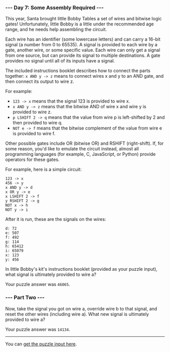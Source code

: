### --- Day 7: Some Assembly Required ---

This year, Santa brought little Bobby Tables a set of wires and bitwise logic gates! Unfortunately, little Bobby is a little under the recommended age range, and he needs help assembling the circuit.

Each wire has an identifier (some lowercase letters) and can carry a 16-bit signal (a number from 0 to 65535). A signal is provided to each wire by a gate, another wire, or some specific value. Each wire can only get a signal from one source, but can provide its signal to multiple destinations. A gate provides no signal until all of its inputs have a signal.

The included instructions booklet describes how to connect the parts together: `x AND y -> z` means to connect wires x and y to an AND gate, and then connect its output to wire z.

For example:

- `123 -> x` means that the signal 123 is provided to wire x.
- `x AND y -> z` means that the bitwise AND of wire x and wire y is provided to wire z.
- `p LSHIFT 2 -> q` means that the value from wire p is left-shifted by 2 and then provided to wire q.
- `NOT e -> f` means that the bitwise complement of the value from wire e is provided to wire f.

Other possible gates include OR (bitwise OR) and RSHIFT (right-shift). If, for some reason, you'd like to emulate the circuit instead, almost all programming languages (for example, C, JavaScript, or Python) provide operators for these gates.

For example, here is a simple circuit:
     
    123 -> x
    456 -> y
    x AND y -> d
    x OR y -> e
    x LSHIFT 2 -> f
    y RSHIFT 2 -> g
    NOT x -> h
    NOT y -> i

After it is run, these are the signals on the wires:

    d: 72
    e: 507
    f: 492
    g: 114
    h: 65412
    i: 65079
    x: 123
    y: 456

In little Bobby's kit's instructions booklet (provided as your puzzle input), what signal is ultimately provided to wire a?

Your puzzle answer was `46065`.

### --- Part Two ---

Now, take the signal you got on wire a, override wire b to that signal, and reset the other wires (including wire a). What new signal is ultimately provided to wire a?

Your puzzle answer was `14134`.

---

You can [get the puzzle input here](input.txt).
